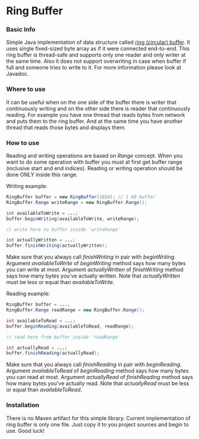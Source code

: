 # Ring Buffer

### Basic Info
Simple Java implementation of data structure called [ring (circular) buffer][1]. It uses single fixed-sized byte array as if it were connected end-to-end. This ring buffer is thread-safe and supports only one reader and only writer at the same time. Also it does not support overwriting in case when buffer if full and someone tries to write to it. For more information please look at Javadoc.

### Where to use
It can be useful when on the one side of the buffer there is writer that continuously writing and on the other side there is reader that continuously reading. For example you have one thread that reads bytes from network and puts them to the ring buffer. And at the same time you have another thread that reads those bytes and displays them.

### How to use
Reading and writing operations are based on *Range* concept. When you want to do some operation with buffer you must at first get buffer range (inclusive start and end indices). Reading or writing operation should be done ONLY inside this range.

Writing example:
```java
RingBuffer buffer = new RingBuffer(1024); // 1 KB buffer
RingBuffer.Range writeRange = new RingBuffer.Range();

int availableToWrite = ...;
buffer.beginWriting(availableToWrite, writeRange);

// write here to buffer inside 'writeRange'

int actuallyWritten = ...;
buffer.finishWriting(actuallyWritten);
```

Make sure that you always call *finishWriting* in pair with *beginWriting*. Argument *availableToWrite* of *beginWriting* method says how many bytes you can write at most. Argument *actuallyWritten* of *finishWriting* method says how many bytes you've actually written. Note that *actuallyWritten* must be less or equal than *availableToWrite*.

Reading example:
```java
RingBuffer buffer = ...;
RingBuffer.Range readRange = new RingBuffer.Range();

int availableToRead = ...;
buffer.beginReading(availableToRead, readRange);

// read here from buffer inside 'readRange'

int actuallyRead = ...;
buffer.finishReading(actuallyRead);
```

Make sure that you always call *finishReading* in pair with *beginReading*. Argument *availableToRead* of *beginReading* method says how many bytes you can read at most. Argument *actuallyRead* of *finishReading* method says how many bytes you've actually read. Note that *actuallyRead* must be less or equal than *availableToRead*.

### Installation

There is no Maven artifact for this simple library. Current implementation of ring buffer is only one file. Just copy it to you project sources and begin to use. Good luck!

[1]: https://en.wikipedia.org/wiki/Circular_buffer
